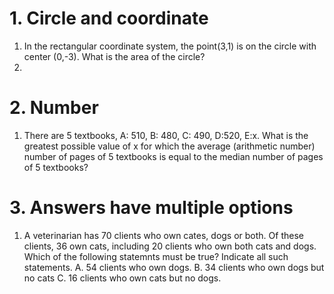 # 1. Circle and coordinate    
1. In the rectangular coordinate system,  the point(3,1) is on the circle with center (0,-3). What is the area of the circle?     
2. 

# 2. Number
1. There are 5 textbooks, A: 510, B: 480, C: 490, D:520, E:x. What is the greatest possible value of x for which the average (arithmetic number) number of pages of 5 textbooks is equal to the median number of pages of 5 textbooks?  


# 3. Answers have multiple options    
1. A veterinarian has 70 clients who own cates, dogs or both. Of these clients, 36 own cats, including 20 clients who own both cats and dogs. Which of the following statemnts must be true? Indicate all such statements. A. 54 clients who own dogs. B. 34 clients who own dogs but no cats C. 16 clients who own cats but no dogs.    

